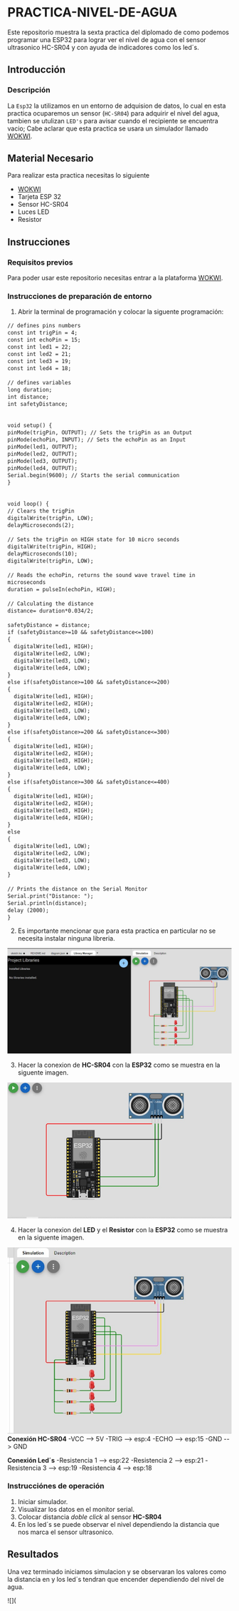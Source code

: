 # PRACTICA-NIVEL-DE-AGUA
Este repositorio muestra la sexta practica del diplomado de como podemos programar una ESP32 para lograr ver el nivel de agua con el sensor ultrasonico HC-SR04 y con ayuda de indicadores como los led´s.

## Introducción
### Descripción
La ```Esp32``` la utilizamos en un entorno de adquision de datos, lo cual en esta practica ocuparemos un sensor (```HC-SR04```) para adquirir el nivel del agua, tambien se utulizan ```LED's``` para avisar cuando el recipiente se encuentra vacio; Cabe aclarar que esta practica se usara un simulador llamado [WOKWI](https://https://wokwi.com/).

## Material Necesario
Para realizar esta practica necesitas lo siguiente
- [WOKWI](https://https://wokwi.com/)
- Tarjeta ESP 32
- Sensor HC-SR04
- Luces LED
- Resistor

## Instrucciones
### Requisitos previos
Para poder usar este repositorio necesitas entrar a la plataforma [WOKWI](https://https://wokwi.com/).

### Instrucciones de preparación de entorno 
1. Abrir la terminal de programación y colocar la siguente programación:

```
// defines pins numbers
const int trigPin = 4;
const int echoPin = 15;
const int led1 = 22;
const int led2 = 21;
const int led3 = 19;
const int led4 = 18;

// defines variables
long duration;
int distance;
int safetyDistance;


void setup() {
pinMode(trigPin, OUTPUT); // Sets the trigPin as an Output
pinMode(echoPin, INPUT); // Sets the echoPin as an Input
pinMode(led1, OUTPUT);
pinMode(led2, OUTPUT);
pinMode(led3, OUTPUT);
pinMode(led4, OUTPUT);
Serial.begin(9600); // Starts the serial communication
}


void loop() {
// Clears the trigPin
digitalWrite(trigPin, LOW);
delayMicroseconds(2);

// Sets the trigPin on HIGH state for 10 micro seconds
digitalWrite(trigPin, HIGH);
delayMicroseconds(10);
digitalWrite(trigPin, LOW);

// Reads the echoPin, returns the sound wave travel time in microseconds
duration = pulseIn(echoPin, HIGH);

// Calculating the distance
distance= duration*0.034/2;

safetyDistance = distance;
if (safetyDistance>=10 && safetyDistance<=100)
{
  digitalWrite(led1, HIGH);
  digitalWrite(led2, LOW);
  digitalWrite(led3, LOW);
  digitalWrite(led4, LOW);
}
else if(safetyDistance>=100 && safetyDistance<=200) 
{
  digitalWrite(led1, HIGH);
  digitalWrite(led2, HIGH);
  digitalWrite(led3, LOW);
  digitalWrite(led4, LOW);
}
else if(safetyDistance>=200 && safetyDistance<=300) 
{
  digitalWrite(led1, HIGH);
  digitalWrite(led2, HIGH);
  digitalWrite(led3, HIGH);
  digitalWrite(led4, LOW);
}
else if(safetyDistance>=300 && safetyDistance<=400) 
{
  digitalWrite(led1, HIGH);
  digitalWrite(led2, HIGH);
  digitalWrite(led3, HIGH);
  digitalWrite(led4, HIGH);
}
else
{
  digitalWrite(led1, LOW);
  digitalWrite(led2, LOW);
  digitalWrite(led3, LOW);
  digitalWrite(led4, LOW);
}

// Prints the distance on the Serial Monitor
Serial.print("Distance: ");
Serial.println(distance);
delay (2000);
}
```

2. Es importante mencionar que para esta practica en particular no se necesita instalar ninguna libreria.

![](https://github.com/DanielX834/PRACTICA-N6/blob/main/2Libreria.jpg?raw=true)

3. Hacer la conexion de **HC-SR04** con la **ESP32** como se muestra en la siguente imagen.

![](https://github.com/DanielX834/PRACTICA-N6/blob/main/3Conexion.jpg?raw=true)

4. Hacer la conexion del **LED** y el **Resistor** con la **ESP32** como se muestra en la siguente imagen.

![](https://github.com/DanielX834/PRACTICA-N6/blob/main/4ConexionLEDS.jpg?raw=true)
  **Conexión HC-SR04**
  -VCC --> 5V
  -TRIG --> esp:4
  -ECHO --> esp:15
  -GND  --> GND
  
  **Conexión Led´s**
  -Resistencia 1 --> esp:22
  -Resistencia 2 --> esp:21
  -Resistencia 3 --> esp:19
  -Resistencia 4 --> esp:18

### Instrucciónes de operación

1. Iniciar simulador.
2. Visualizar los datos en el monitor serial.
3. Colocar distancia *doble click* al sensor **HC-SR04**
4. En los led´s se puede observar el nivel dependiendo la distancia que nos marca el sensor ultrasonico.

  
## Resultados

Una vez terminado iniciamos simulacion y se observaran los valores como la distancia en y los led´s tendran que encender dependiendo del nivel de agua.

![](
